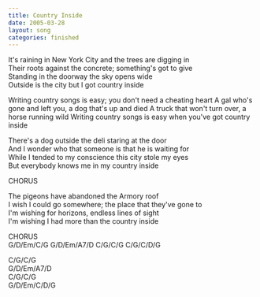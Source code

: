 ```yaml
---
title: Country Inside
date: 2005-03-28
layout: song
categories: finished
---
```

It's raining in New York City and the trees are digging in  
Their roots against the concrete; something's got to give  
Standing in the doorway the sky opens wide  
Outside is the city but I got country inside  

<div class="chorus">Writing country songs is easy; you don't need a cheating heart  
A gal who's gone and left you, a dog that's up and died  
A truck that won't turn over, a horse running wild  
Writing country songs is easy when you've got country inside</div>

There's a dog outside the deli staring at the door  
And I wonder who that someone is that he is waiting for  
While I tended to my conscience this city stole my eyes  
But everybody knows me in my country inside

<div class="chorus">CHORUS</div>

The pigeons have abandoned the Armory roof  
I wish I could go somewhere; the place that they've gone to  
I'm wishing for horizons, endless lines of sight  
I'm wishing I had more than the country inside

<div class="chorus">CHORUS</div>

<div class="chords">
G/D/Em/C/G  
G/D/Em/A7/D  
C/G/C/G  
C/G/C/D/G  

C/G/C/G  
G/D/Em/A7/D  
C/G/C/G  
G/D/Em/C/D/G</div>
